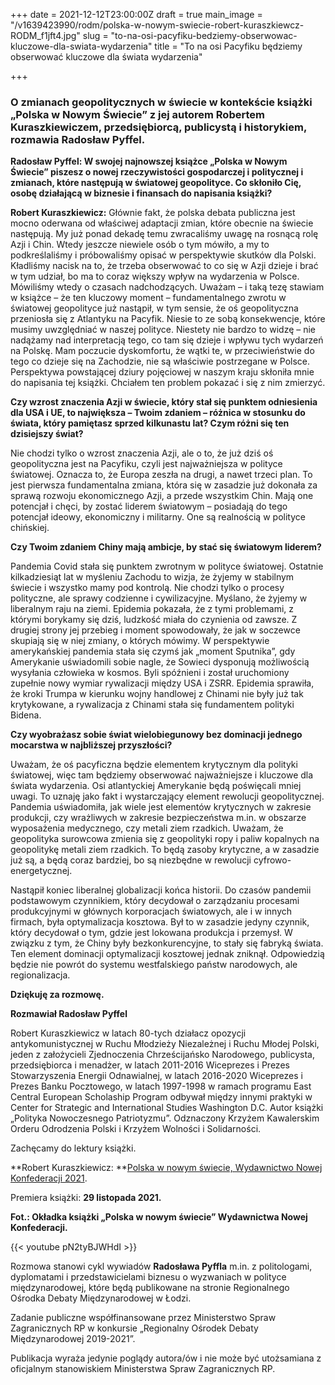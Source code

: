 +++
date = 2021-12-12T23:00:00Z
draft = true
main_image = "/v1639423990/rodm/polska-w-nowym-swiecie-robert-kuraszkiewcz-RODM_f1jft4.jpg"
slug = "to-na-osi-pacyfiku-bedziemy-obserwowac-kluczowe-dla-swiata-wydarzenia"
title = "To na osi Pacyfiku będziemy obserwować kluczowe dla świata wydarzenia"

+++
### **O zmianach geopolitycznych w świecie w kontekście książki „Polska w Nowym Świecie” z jej autorem Robertem Kuraszkiewiczem, przedsiębiorcą, publicystą i historykiem, rozmawia Radosław Pyffel.**

**Radosław Pyffel: W swojej najnowszej książce „Polska w Nowym Świecie” piszesz o nowej rzeczywistości gospodarczej i politycznej i zmianach, które następują w światowej geopolityce. Co skłoniło Cię, osobę działającą w biznesie i finansach do napisania książki?**

**Robert Kuraszkiewicz:** Głównie fakt, że polska debata publiczna jest mocno oderwana od właściwej adaptacji zmian, które obecnie na świecie następują. My już ponad dekadę temu zwracaliśmy uwagę na rosnącą rolę Azji i Chin. Wtedy jeszcze niewiele osób o tym mówiło, a my to podkreślaliśmy i próbowaliśmy opisać w perspektywie skutków dla Polski. Kładliśmy nacisk na to, że trzeba obserwować to co się w Azji dzieje i brać w tym udział, bo ma to coraz większy wpływ na wydarzenia w Polsce. Mówiliśmy wtedy o czasach nadchodzących. Uważam – i taką tezę stawiam w książce – że ten kluczowy moment – fundamentalnego zwrotu w światowej geopolityce już nastąpił, w tym sensie, że oś geopolityczna przeniosła się z Atlantyku na Pacyfik. Niesie to ze sobą konsekwencje, które musimy uwzględniać w naszej polityce. Niestety nie bardzo to widzę – nie nadążamy nad interpretacją tego, co tam się dzieje i wpływu tych wydarzeń na Polskę. Mam poczucie dyskomfortu, że wątki te, w przeciwieństwie do tego co dzieje się na Zachodzie, nie są właściwie postrzegane w Polsce. Perspektywa powstającej dziury pojęciowej w naszym kraju skłoniła mnie do napisania tej książki. Chciałem ten problem pokazać i się z nim zmierzyć.

**Czy wzrost znaczenia Azji w świecie, który stał się punktem odniesienia dla USA i UE, to największa – Twoim zdaniem – różnica w stosunku do świata, który pamiętasz sprzed kilkunastu lat? Czym różni się ten dzisiejszy świat?**

Nie chodzi tylko o wzrost znaczenia Azji, ale o to, że już dziś oś geopolityczna jest na Pacyfiku, czyli jest najważniejsza w polityce światowej. Oznacza to, że Europa zeszła na drugi, a nawet trzeci plan. To jest pierwsza fundamentalna zmiana, która się w zasadzie już dokonała za sprawą rozwoju ekonomicznego Azji, a przede wszystkim Chin. Mają one potencjał i chęci, by zostać liderem światowym – posiadają do tego potencjał ideowy, ekonomiczny i militarny. One są realnością w polityce chińskiej.

**Czy Twoim zdaniem Chiny mają ambicje, by stać się światowym liderem?**

Pandemia Covid stała się punktem zwrotnym w polityce światowej. Ostatnie kilkadziesiąt lat w myśleniu Zachodu to wizja, że żyjemy w stabilnym świecie i wszystko mamy pod kontrolą. Nie chodzi tylko o procesy polityczne, ale sprawy codzienne i cywilizacyjne. Myślano, że żyjemy w liberalnym raju na ziemi. Epidemia pokazała, że z tymi problemami, z którymi borykamy się dziś, ludzkość miała do czynienia od zawsze. Z drugiej strony jej przebieg i moment spowodowały, że jak w soczewce skupiają się w niej zmiany, o których mówimy. W perspektywie amerykańskiej pandemia stała się czymś jak „moment Sputnika”, gdy Amerykanie uświadomili sobie nagle, że Sowieci dysponują możliwością wysyłania człowieka w kosmos. Byli spóźnieni i został uruchomiony zupełnie nowy wymiar rywalizacji między USA i ZSRR. Epidemia sprawiła, że kroki Trumpa w kierunku wojny handlowej z Chinami nie były już tak krytykowane, a rywalizacja z Chinami stała się fundamentem polityki Bidena.

**Czy wyobrażasz sobie świat wielobiegunowy bez dominacji jednego mocarstwa w najbliższej przyszłości?**

Uważam, że oś pacyficzna będzie elementem krytycznym dla polityki światowej, więc tam będziemy obserwować najważniejsze i kluczowe dla świata wydarzenia. Osi atlantyckiej Amerykanie będą poświęcali mniej uwagi. To uznaję jako fakt i wystarczający element rewolucji geopolitycznej. Pandemia uświadomiła, jak wiele jest elementów krytycznych w zakresie produkcji, czy wrażliwych w zakresie bezpieczeństwa m.in. w obszarze wyposażenia medycznego, czy metali ziem rzadkich. Uważam, że geopolityka surowcowa zmienia się z geopolityki ropy i paliw kopalnych na geopolitykę metali ziem rzadkich. To będą zasoby krytyczne, a w zasadzie już są, a będą coraz bardziej, bo są niezbędne w rewolucji cyfrowo-energetycznej.

Nastąpił koniec liberalnej globalizacji końca historii. Do czasów pandemii podstawowym czynnikiem, który decydował o zarządzaniu procesami produkcyjnymi w głównych korporacjach światowych, ale i w innych firmach, była optymalizacja kosztowa. Był to w zasadzie jedyny czynnik, który decydował o tym, gdzie jest lokowana produkcja i przemysł. W związku z tym, że Chiny były bezkonkurencyjne, to stały się fabryką świata. Ten element dominacji optymalizacji kosztowej jednak zniknął. Odpowiedzią będzie nie powrót do systemu westfalskiego państw narodowych, ale regionalizacja.

**Dziękuję za rozmowę.**

**Rozmawiał Radosław Pyffel**

Robert Kuraszkiewicz w latach 80-tych działacz opozycji antykomunistycznej w Ruchu Młodzieży Niezależnej i Ruchu Młodej Polski, jeden z założycieli Zjednoczenia Chrześcijańsko Narodowego, publicysta, przedsiębiorca i menadżer, w latach 2011-2016 Wiceprezes i Prezes Stowarzyszenia Energii Odnawialnej, w latach 2016-2020 Wiceprezes i Prezes Banku Pocztowego, w latach 1997-1998 w ramach programu East Central European Scholaship Program odbywał między innymi praktyki w Center for Strategic and International Studies Washington D.C. Autor książki „Polityka Nowoczesnego Patriotyzmu”. Odznaczony Krzyżem Kawalerskim Orderu Odrodzenia Polski i Krzyżem Wolności i Solidarności.

Zachęcamy do lektury książki.

\**Robert Kuraszkiewicz: **[Polska w nowym świecie, Wydawnictwo Nowej Konfederacji 2021](https://ksiegarnia.nowakonfederacja.pl/produkt/polska-w-nowym-swiecie/ "https://ksiegarnia.nowakonfederacja.pl/produkt/polska-w-nowym-swiecie/").

Premiera książki: **29 listopada 2021.**

**Fot.: Okładka książki „Polska w nowym świecie” Wydawnictwa Nowej Konfederacji.**

{{< youtube pN2tyBJWHdI >}}

Rozmowa stanowi cykl wywiadów **Radosława Pyffla** m.in. z politologami, dyplomatami i przedstawicielami biznesu o wyzwaniach w polityce międzynarodowej, które będą publikowane na stronie Regionalnego Ośrodka Debaty Międzynarodowej w Łodzi.

Zadanie publiczne współfinansowane przez Ministerstwo Spraw Zagranicznych RP w konkursie „Regionalny Ośrodek Debaty Międzynarodowej 2019-2021”.

Publikacja wyraża jedynie poglądy autora/ów i nie może być utożsamiana z oficjalnym stanowiskiem Ministerstwa Spraw Zagranicznych RP.